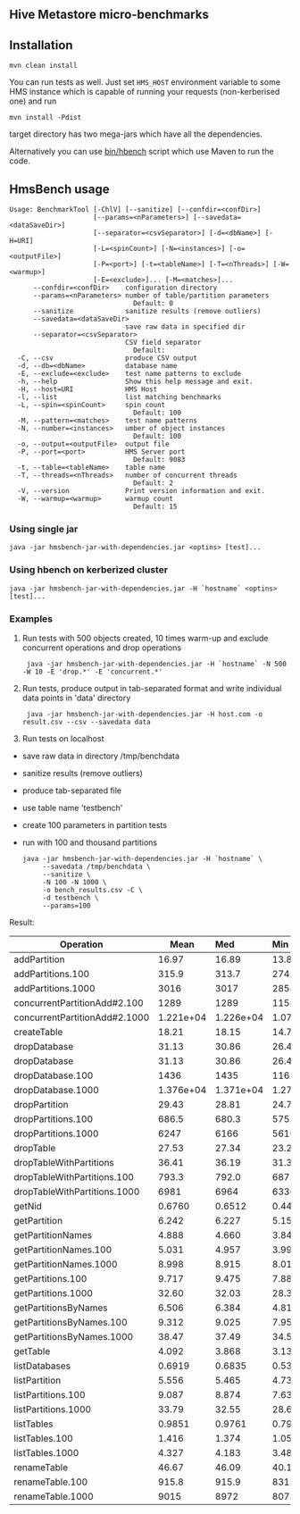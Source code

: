 ## Hive Metastore micro-benchmarks

## Installation

    mvn clean install

You can run tests as well. Just set `HMS_HOST` environment variable to some HMS instance which is
capable of running your requests (non-kerberised one) and run

    mvn install -Pdist
    
target directory has two mega-jars which have all the dependencies.

Alternatively you can use [bin/hbench](../bin/hbench) script which use Maven to run the code.

## HmsBench usage

    Usage: BenchmarkTool [-ChlV] [--sanitize] [--confdir=<confDir>]
                         [--params=<nParameters>] [--savedata=<dataSaveDir>]
                         [--separator=<csvSeparator>] [-d=<dbName>] [-H=URI]
                         [-L=<spinCount>] [-N=<instances>] [-o=<outputFile>]
                         [-P=<port>] [-t=<tableName>] [-T=<nThreads>] [-W=<warmup>]
                         [-E=<exclude>]... [-M=<matches>]...
          --confdir=<confDir>    configuration directory
          --params=<nParameters> number of table/partition parameters
                                   Default: 0
          --sanitize             sanitize results (remove outliers)
          --savedata=<dataSaveDir>
                                 save raw data in specified dir
          --separator=<csvSeparator>
                                 CSV field separator
                                   Default: 	
      -C, --csv                  produce CSV output
      -d, --db=<dbName>          database name
      -E, --exclude=<exclude>    test name patterns to exclude
      -h, --help                 Show this help message and exit.
      -H, --host=URI             HMS Host
      -l, --list                 list matching benchmarks
      -L, --spin=<spinCount>     spin count
                                   Default: 100
      -M, --pattern=<matches>    test name patterns
      -N, --number=<instances>   umber of object instances
                                   Default: 100
      -o, --output=<outputFile>  output file
      -P, --port=<port>          HMS Server port
                                   Default: 9083
      -t, --table=<tableName>    table name
      -T, --threads=<nThreads>   number of concurrent threads
                                   Default: 2
      -V, --version              Print version information and exit.
      -W, --warmup=<warmup>      warmup count
                                   Default: 15
                               
### Using single jar

    java -jar hmsbench-jar-with-dependencies.jar <optins> [test]...

### Using hbench on kerberized cluster

    java -jar hmsbench-jar-with-dependencies.jar -H `hostname` <optins> [test]...
    
### Examples

1. Run tests with 500 objects created, 10 times warm-up and exclude concurrent operations and drop operations

        java -jar hmsbench-jar-with-dependencies.jar -H `hostname` -N 500 -W 10 -E 'drop.*' -E 'concurrent.*'
    
2. Run tests, produce output in tab-separated format and write individual data points in 'data' directory
  
        java -jar hmsbench-jar-with-dependencies.jar -H host.com -o result.csv --csv --savedata data
    
3. Run tests on localhost
 * save raw data in directory /tmp/benchdata
 * sanitize results (remove outliers)
 * produce tab-separated file
 * use table name 'testbench'
 * create 100 parameters in partition tests
 * run with 100 and thousand partitions
 

       java -jar hmsbench-jar-with-dependencies.jar -H `hostname` \
            --savedata /tmp/benchdata \
            --sanitize \
            -N 100 -N 1000 \
            -o bench_results.csv -C \
            -d testbench \
            --params=100    
Result: 

| Operation                      | Mean     | Med      | Min      | Max      | Err% |
|--------------------------------|--------  |:---------|:---------|:---------|:-----|
| addPartition                   |16.97     |16.89     |13.84     |27.10     |8.849
| addPartitions.100              |315.9     |313.7     |274.2     |387.0     |6.485
| addPartitions.1000             |3016      |3017      |2854      |3226      |2.861
| concurrentPartitionAdd#2.100   |1289      |1289      |1158      |1434      |4.872
| concurrentPartitionAdd#2.1000  |1.221e+04 |1.226e+04 |1.074e+04 |1.354e+04 |5.077
| createTable                    |18.21     |18.15     |14.78     |24.17     |10.30
| dropDatabase                   |31.13     |30.86     |26.46     |39.09     |8.192
|dropDatabase                    |31.13     |30.86     |26.46     |39.09     |8.192
|dropDatabase.100                |1436      |1435      |1165      |1637      |5.929
|dropDatabase.1000               |1.376e+04 |1.371e+04 |1.272e+04 |1.516e+04 |3.864
|dropPartition                   |29.43     |28.81     |24.79     |63.24     |13.97
|dropPartitions.100              |686.5     |680.3     |575.1     |819.8     |6.544
|dropPartitions.1000             |6247      |6166      |5616      |7535      |6.435
|dropTable                       |27.53     |27.34     |23.23     |35.35     |9.241
|dropTableWithPartitions         |36.41     |36.19     |31.33     |50.41     |8.310
|dropTableWithPartitions.100     |793.3     |792.0     |687.9     |987.4     |7.293
|dropTableWithPartitions.1000    |6981      |6964      |6336      |9179      |5.115
|getNid                          |0.6760    |0.6512    |0.4482    |1.530     |21.93
|getPartition                    |6.242     |6.227     |5.155     |9.791     |11.27
|getPartitionNames               |4.888     |4.660     |3.842     |13.12     |22.53
|getPartitionNames.100           |5.031     |4.957     |3.995     |7.156     |10.77
|getPartitionNames.1000          |8.998     |8.915     |8.016     |12.65     |7.520
|getPartitions.100               |9.717     |9.475     |7.883     |13.08     |9.835
|getPartitions.1000              |32.60     |32.03     |28.30     |50.02     |9.036
|getPartitionsByNames            |6.506     |6.384     |4.810     |9.503     |15.51
|getPartitionsByNames.100        |9.312     |9.025     |7.955     |18.44     |14.46
|getPartitionsByNames.1000       |38.47     |37.49     |34.57     |62.51     |10.23
|getTable                        |4.092     |3.868     |3.132     |12.20     |24.56
|listDatabases                   |0.6919    |0.6835    |0.5309    |1.053     |12.25
|listPartition                   |5.556     |5.465     |4.737     |7.969     |10.00
|listPartitions.100              |9.087     |8.874     |7.630     |12.13     |10.86
|listPartitions.1000             |33.79     |32.55     |28.63     |46.15     |11.14
|listTables                      |0.9851    |0.9761    |0.7948    |1.378     |12.07
|listTables.100                  |1.416     |1.374     |1.051     |3.228     |16.68
|listTables.1000                 |4.327     |4.183     |3.484     |6.604     |14.38
|renameTable                     |46.67     |46.09     |40.16     |62.46     |7.536
|renameTable.100                 |915.8     |915.9     |831.0     |1022      |3.833
|renameTable.1000                |9015      |8972      |8073      |1.137e+04 |4.228